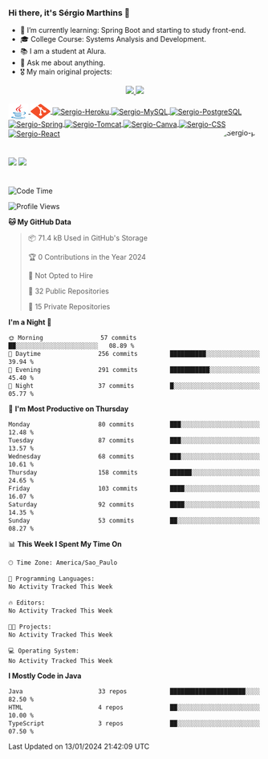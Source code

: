 ### Hi there, it's Sérgio Marthins 👋


- 🌱 I’m currently learning: Spring Boot and starting to study front-end.
- 🎓 College Course: Systems Analysis and Development.
- 📚  I am a student at Alura.
- 💬 Ask me about anything.
- 🎖 My main original projects: 

<div align="center">
  <a href="https://github.com/Almadavic">
  <img height="180em" src="https://github-readme-stats.vercel.app/api?username=Marthiins&show_icons=true&theme=dracula&include_all_commits=true&count_private=true"/>
  <img height="180em" src="https://github-readme-stats.vercel.app/api/top-langs/?username=Marthiins&layout=compact&langs_count=7&theme=dracula"/>
</div>
<div style="display: inline_block"><br>
  <img align="center" alt="Sergio-Java" height="30" width="40" src="https://raw.githubusercontent.com/devicons/devicon/master/icons/java/java-original.svg">
  <img align="center" alt="Sergio-Git" height="30" width="40" src="https://raw.githubusercontent.com/devicons/devicon/master/icons/git/git-original.svg">
  <img align="center" alt="Sergio-Heroku" height="30" width="40" src="https://cdn.jsdelivr.net/gh/devicons/devicon/icons/heroku/heroku-plain-wordmark.svg" />             
  <img align="center" alt="Sergio-MySQL" height="30" width="40" src="https://cdn.jsdelivr.net/gh/devicons/devicon/icons/mysql/mysql-original-wordmark.svg" />
  <img align="center" alt="Sergio-PostgreSQL" height="30" width="40" src="https://cdn.jsdelivr.net/gh/devicons/devicon/icons/postgresql/postgresql-plain-wordmark.svg" />
  <img align="center" alt="Sergio-Spring" height="30" width="40" src="https://cdn.jsdelivr.net/gh/devicons/devicon/icons/spring/spring-original-wordmark.svg" />
  <img align="center" alt="Sergio-Tomcat" height="30" width="40" src="https://cdn.jsdelivr.net/gh/devicons/devicon/icons/tomcat/tomcat-original-wordmark.svg" />
  <img align="center" alt="Sergio-Canva" height="30" width="40" src="https://cdn.jsdelivr.net/gh/devicons/devicon/icons/canva/canva-original.svg" />
  <img align="center" alt="Sergio-CSS" height="30" width="40" src="https://cdn.jsdelivr.net/gh/devicons/devicon/icons/css3/css3-original.svg" />
  <img align="center" alt="Sergio-React" height="30" width="40" src="https://cdn.jsdelivr.net/gh/devicons/devicon/icons/react/react-original.svg" />        
  <img align="right" alt="Sergio-pic" height="150" style="border-radius:50px;" src="https://user-images.githubusercontent.com/47826754/188357708-748fc4f4-5846-47a3-9063-ce04eeefcb8f.png">
</div>

#

<div> 
 <a href = "mailto:sergio.marthiins@gmail.com"><img src="https://img.shields.io/badge/-Gmail-%23333?style=for-the-badge&logo=gmail&logoColor=white" target="_blank"></a>
  <a href="https://www.linkedin.com/in/.........../" target="_blank"><img src="https://img.shields.io/badge/-LinkedIn-%230077B5?style=for-the-badge&logo=linkedin&logoColor=white" target="_blank"></a> 
</div>

#

<!--START_SECTION:waka-->
![Code Time](http://img.shields.io/badge/Code%20Time-82%20hrs%2014%20mins-blue)

![Profile Views](http://img.shields.io/badge/Profile%20Views-0-blue)

**🐱 My GitHub Data** 

> 📦 71.4 kB Used in GitHub's Storage 
 > 
> 🏆 0 Contributions in the Year 2024
 > 
> 🚫 Not Opted to Hire
 > 
> 📜 32 Public Repositories 
 > 
> 🔑 15 Private Repositories 
 > 
**I'm a Night 🦉** 

```text
🌞 Morning                57 commits          ██░░░░░░░░░░░░░░░░░░░░░░░   08.89 % 
🌆 Daytime                256 commits         ██████████░░░░░░░░░░░░░░░   39.94 % 
🌃 Evening                291 commits         ███████████░░░░░░░░░░░░░░   45.40 % 
🌙 Night                  37 commits          █░░░░░░░░░░░░░░░░░░░░░░░░   05.77 % 
```
📅 **I'm Most Productive on Thursday** 

```text
Monday                   80 commits          ███░░░░░░░░░░░░░░░░░░░░░░   12.48 % 
Tuesday                  87 commits          ███░░░░░░░░░░░░░░░░░░░░░░   13.57 % 
Wednesday                68 commits          ███░░░░░░░░░░░░░░░░░░░░░░   10.61 % 
Thursday                 158 commits         ██████░░░░░░░░░░░░░░░░░░░   24.65 % 
Friday                   103 commits         ████░░░░░░░░░░░░░░░░░░░░░   16.07 % 
Saturday                 92 commits          ████░░░░░░░░░░░░░░░░░░░░░   14.35 % 
Sunday                   53 commits          ██░░░░░░░░░░░░░░░░░░░░░░░   08.27 % 
```


📊 **This Week I Spent My Time On** 

```text
🕑︎ Time Zone: America/Sao_Paulo

💬 Programming Languages: 
No Activity Tracked This Week

🔥 Editors: 
No Activity Tracked This Week

🐱‍💻 Projects: 
No Activity Tracked This Week

💻 Operating System: 
No Activity Tracked This Week
```

**I Mostly Code in Java** 

```text
Java                     33 repos            █████████████████████░░░░   82.50 % 
HTML                     4 repos             ██░░░░░░░░░░░░░░░░░░░░░░░   10.00 % 
TypeScript               3 repos             ██░░░░░░░░░░░░░░░░░░░░░░░   07.50 % 
```




 Last Updated on 13/01/2024 21:42:09 UTC
<!--END_SECTION:waka-->

